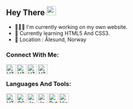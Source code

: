 ## Hey There <img src="https://media.giphy.com/media/hvRJCLFzcasrR4ia7z/giphy.gif" width="25px">

- 👨🏽‍💻 I'm currently working on my own website.
- 🌱 Currently learning HTML5 And CSS3.
- 📌 Location : Ålesund, Norway


### Connect With Me:
<a href="https://www.facebook.com/profile.php?id=100055771436254&sk=friends" target="_blank"> <img align="left" alt="HTML5" width="26px" src="https://cdn2.iconfinder.com/data/icons/social-media-2285/512/1_Facebook_colored_svg_copy-256.png"/> </a>

<a href="https://www.linkedin.com/in/omar-awad-382717210/" target="_blank"> <img align="left" alt="HTML5" width="26px" src="https://cdn1.iconfinder.com/data/icons/logotypes/32/square-linkedin-256.png"/> </a>
ㅤ
<a href="https://www.instagram.com/gloomygly/" target="_blank"> <img align="left" alt="HTML5" width="26px" src="https://cdn2.iconfinder.com/data/icons/social-icons-33/128/Instagram-256.png" alt="rahul_dk_jain"/> </a>
ㅤ
<a href="https://twitter.com/GloomyGly" target="_blank"> <img align="left" alt="HTML5" width="26px" src="https://cdn4.iconfinder.com/data/icons/social-media-logos-6/512/24-twitter_tweet-256.png"/> </a>


### Languages And Tools:
<a href="https://www.w3schools.com/html/default.asp" target="_blank"> <img align="left" alt="HTML5" width="26px" src="https://cdn4.iconfinder.com/data/icons/social-media-logos-6/512/96-html5-512.png"/> </a>
ㅤ
<a href="https://www.w3schools.com/css/default.asp" target="_blank"> <img align="left" alt="CSS3" width="26px" src="https://cdn4.iconfinder.com/data/icons/social-media-logos-6/512/121-css3-512.png"/> </a>
ㅤ
<a href="https://www.w3schools.com/js/default.asp" target="_blank"> <img align="left" alt="JavaScript" width="26px" src="https://cdn.iconscout.com/icon/free/png-512/javascript-2752148-2284965.png"/> </a>
ㅤ
<a href="https://www.w3schools.com/java/default.asp" target="_blank"> <img align="left" alt="Java" width="26px" src="https://camo.githubusercontent.com/f2e55992ca80a5e95192891e0a5027243789561975b6bceb31437b3f6ad1d1da/68747470733a2f2f696d672e69636f6e73382e636f6d2f636f6c6f722f34382f3030303030302f6a6176612d636f666665652d6375702d6c6f676f2e706e67"/> </a>ㅤ
ㅤ
<a href="https://www.w3schools.com/python/default.asp" target="_blank"> <img align="left" alt="Python" width="26px" src="https://cdn4.iconfinder.com/data/icons/logos-and-brands/512/267_Python_logo-256.png"/> </a>
ㅤ
<a href="https://code.visualstudio.com/download" target="_blank"> <img align="left" alt="Visual Studio Code" width="26px" src="https://upload.wikimedia.org/wikipedia/commons/thumb/9/9a/Visual_Studio_Code_1.35_icon.svg/1024px-Visual_Studio_Code_1.35_icon.svg.png"/> </a>
